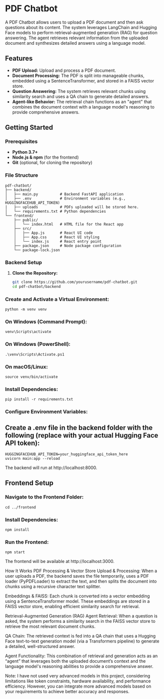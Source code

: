 # PDF Chatbot

A PDF Chatbot allows users to upload a PDF document and then ask questions about its content. The system leverages LangChain and Hugging Face models to perform retrieval-augmented generation (RAG) for question answering. The agent retrieves relevant information from the uploaded document and synthesizes detailed answers using a language model.

## Features

- **PDF Upload:** Upload and process a PDF document.
- **Document Processing:** The PDF is split into manageable chunks, embedded using a SentenceTransformer, and stored in a FAISS vector store.
- **Question Answering:** The system retrieves relevant chunks using similarity search and uses a QA chain to generate detailed answers.
- **Agent-like Behavior:** The retrieval chain functions as an "agent" that combines the document context with a language model's reasoning to provide comprehensive answers.

## Getting Started

### Prerequisites

- **Python 3.7+**
- **Node.js & npm** (for the frontend)
- **Git** (optional, for cloning the repository)

### File Structure
    pdf-chatbot/
    ├── backend/
    │   ├── main.py          # Backend FastAPI application
    │   ├── .env             # Environment variables (e.g., HUGGINGFACEHUB_API_TOKEN)
    |   ├── uploads          # PDFs uploaded will be stored here.
    │   └── requirements.txt # Python dependencies
    └── frontend/
        ├── public/
        │   └── index.html   # HTML file for the React app
        ├── src/
        │   ├── App.js       # React UI code
        │   ├── App.css      # React UI styling
        │   └── index.js     # React entry point
        ├── package.json     # Node package configuration
        └── package-lock.json

### Backend Setup

1. **Clone the Repository:**

   ```bash
   git clone https://github.com/yourusername/pdf-chatbot.git
   cd pdf-chatbot/backend


### Create and Activate a Virtual Environment:
    python -m venv venv

    
### On Windows (Command Prompt):
    venv\Scripts\activate

### On Windows (PowerShell):
    .\venv\Scripts\Activate.ps1
    
### On macOS/Linux:
    source venv/bin/activate
    
### Install Dependencies:
    pip install -r requirements.txt
    
### Configure Environment Variables:

## Create a .env file in the backend folder with the following (replace with your actual Hugging Face API token):
    HUGGINGFACEHUB_API_TOKEN=your_huggingface_api_token_here
    uvicorn main:app --reload
The backend will run at http://localhost:8000.

## Frontend Setup
### Navigate to the Frontend Folder:
    cd ../frontend
### Install Dependencies:
    npm install
### Run the Frontend:
    npm start
The frontend will be available at http://localhost:3000.

How It Works
PDF Processing & Vector Store
Upload & Processing:
When a user uploads a PDF, the backend saves the file temporarily, uses a PDF loader (PyPDFLoader) to extract the text, and then splits the document into chunks using a recursive character text splitter.

Embeddings & FAISS:
Each chunk is converted into a vector embedding using a SentenceTransformer model. These embeddings are stored in a FAISS vector store, enabling efficient similarity search for retrieval.

Retrieval-Augmented Generation (RAG) Agent
Retrieval:
When a question is asked, the system performs a similarity search in the FAISS vector store to retrieve the most relevant document chunks.

QA Chain:
The retrieved context is fed into a QA chain that uses a Hugging Face text-to-text generation model (via a Transformers pipeline) to generate a detailed, well-structured answer.

Agent Functionality:
This combination of retrieval and generation acts as an “agent” that leverages both the uploaded document’s context and the language model's reasoning abilities to provide a comprehensive answer.


Note: I have not used very advanced models in this project, considering limitations like token constraints, hardware availability, and performance efficiency. However, you can integrate more advanced models based on your requirements to achieve better accuracy and responses.

